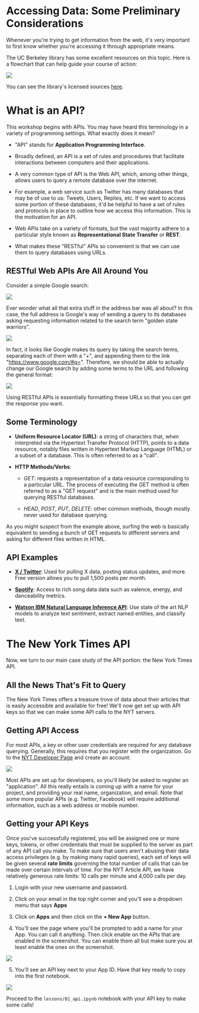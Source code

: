 # Accessing Data: Some Preliminary Considerations

Whenever you're trying to get information from the web, it's very important to first know whether you're accessing it through appropriate means.

The UC Berkeley library has some excellent resources on this topic. Here is a flowchart that can help guide your course of action:

![](../images/scraping_flowchart.png)

You can see the library's licensed sources [here](http://guides.lib.berkeley.edu/text-mining).

# What is an API?

This workshop begins with APIs. You may have heard this terminology in a variety of programming settings. What exactly does it mean?

* "API" stands for **Application Programming Interface**.

* Broadly defined, an API is a set of rules and procedures that facilitate interactions between computers and their applications.

* A very common type of API is the Web API, which, among other things, allows users to query a remote database over the internet.

* For example, a web service such as Twitter has many databases that may be of use to us: Tweets, Users, Replies, etc. If we want to access some portion of these databases, it'd be helpful to have a set of rules and protocols in place to outline how we access this information. This is the motivation for an API.

* Web APIs take on a variety of formats, but the vast majority adhere to a particular style known as **Representational State Transfer** or **REST**.

* What makes these "RESTful" APIs so convenient is that we can use them to query databases using URLs.

## RESTful Web APIs Are All Around You

Consider a simple Google search:

![](../images/google_search.png)

Ever wonder what all that extra stuff in the address bar was all about?  In this case, the full address is Google's way of sending a query to its databases asking requesting information related to the search term "golden state warriors". 

![](../images/google_link.png)

In fact, it looks like Google makes its query by taking the search terms, separating each of them with a "+", and appending them to the link "https://www.google.com/#q=".  Therefore, we should be able to actually change our Google search by adding some terms to the URL and following the general format:

![](../images/google_link_change.png)

Using RESTful APIs is essentially formatting these URLs so that you can get the response you want.

## Some Terminology

* **Uniform Resource Locator (URL)**: a string of characters that, when interpreted via the Hypertext Transfer Protocol (HTTP), points to a data resource, notably files written in Hypertext Markup Language (HTML) or a subset of a database.  This is often referred to as a "call".

* **HTTP Methods/Verbs**:

    + *GET*: requests a representation of a data resource corresponding to a particular URL.  The process of executing the GET method is often referred to as a "GET request" and is the main method used for querying RESTful databases.
    
    + *HEAD*, *POST*, *PUT*, *DELETE*: other common methods, though mostly never used for database querying.
    
As you might suspect from the example above, surfing the web is basically equivalent to sending a bunch of GET requests to different servers and asking for different files written in HTML.

## API Examples

- [**X / Twitter**](https://developer.x.com/en/):
Used for pulling X data, posting status updates, and more. Free version allows you to pull 1,500 posts per month.

- [**Spotify**](https://developer.spotify.com/):
Access to rich song data data such as valence, energy, and danceability metrics.

-  [**Watson IBM Natural Language Inference API**](https://cloud.ibm.com/apidocs/natural-language-understanding):
Use state of the art NLP models to analyze text sentiment, extract named entities, and classify text.

# The New York Times API

Now, we turn to our main case study of the API portion: the New York Times API.

## All the News That's Fit to Query

The New York Times offers a treasure trove of data about their articles that is easily accessible and available for free! We'll now get set up with API keys so that we can make some API calls to the NYT servers.

## Getting API Access

For most APIs, a key or other user credentials are required for any database querying.  Generally, this requires that you register with the organization. Go to the [NYT Developer Page](http://developer.nytimes.com/) and create an account:

![](../images/nytimes_start.png)

Most APIs are set up for developers, so you'll likely be asked to register an "application".  All this really entails is coming up with a name for your project, and providing your real name, organization, and email.  Note that some more popular APIs (e.g. Twitter, Facebook) will require additional information, such as a web address or mobile number.

## Getting your API Keys

Once you've successfully registered, you will be assigned one or more keys, tokens, or other credentials that must be supplied to the server as part of any API call you make.  To make sure that users aren't abusing their data access privileges (e.g. by making many rapid queries), each set of keys will be given several **rate limits** governing the total number of calls that can be made over certain intervals of time.  For the NYT Article API, we have relatively generous rate limits: 10 calls per minute and 4,000 calls per day.

1. Login with your new username and password.

2. Click on your email in the top right corner and you'll see a dropdown menu that says **Apps**

3. Click on **Apps** and then click on the **+ New App** button.

4. You'll see the page where you'll be prompted to add a name for your App. You can call it anything. Then click enable on the APIs that are enabled in the screenshot. You can enable them all but make sure you at least enable the ones on the screenshot. 

![](../images/nytimes_app.png)

5. You'll see an API key next to your App ID. Have that key ready to copy into the first notebook.

![](../images/nytimes_key.png)

Proceed to the `lessons/01_api.ipynb` notebook with your API key to make some calls!
